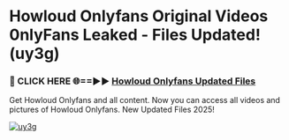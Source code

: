 # Howloud Onlyfans Original Videos 0nlyFans Leaked - Files Updated! (uy3g)

<h3>🔴 CLICK HERE 🌐==►► <a href="https://tinyurl.com/ehrbuxhb" rel="nofollow">Howloud Onlyfans Updated Files</a></h3>

Get Howloud Onlyfans and all content. Now you can access all videos and pictures of Howloud Onlyfans. New Updated Files 2025!

[![uy3g](https://i.imgur.com/lVYEuWS.gif)](https://tinyurl.com/ehrbuxhb)
